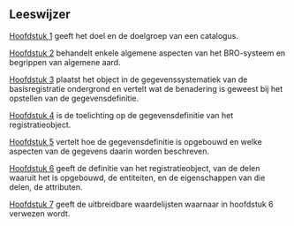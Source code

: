 [h2 is vereist vanwege ReSpec]: #
<h2>Leeswijzer</h2>

[Hoofdstuk 1](#inleiding) geeft het doel en de doelgroep van een catalogus.<br>

[Hoofdstuk 2](#algemene-kenmerken-en-begrippen) behandelt enkele algemene aspecten van het BRO-systeem en begrippen van algemene aard.<br>

[Hoofdstuk 3](#Grondwatermonitoring) plaatst het object in de gegevenssystematiek van de basisregistratie ondergrond en vertelt wat de benadering is geweest bij het opstellen van de gegevensdefinitie.<br>

[Hoofdstuk 4](#Grondwatermonitoringput) is de toelichting op de gegevensdefinitie van het registratieobject.<br>

[Hoofdstuk 5](#intro-gegevensdefinitie) vertelt hoe de gegevensdefinitie is opgebouwd en welke aspecten van de gegevens daarin worden beschreven.<br>

[Hoofdstuk 6](#gegevensdefinitie) geeft de definitie van het registratieobject, van de delen waaruit het is opgebouwd, de entiteiten, en de eigenschappen van die delen, de attributen.<br>

[Hoofdstuk 7](#uitbreidbare-waardelijsten) geeft de uitbreidbare waardelijsten waarnaar in hoofdstuk 6 verwezen wordt.
